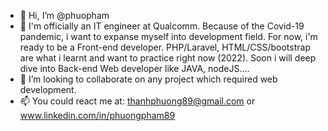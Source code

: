 - 👋 Hi, I’m @phuopham
- 🌱 I'm officially an IT engineer at Qualcomm. Because of the Covid-19 pandemic, i want to expanse myself into development field. For now, i'm ready to be a Front-end
developer. PHP/Laravel, HTML/CSS/bootstrap are what i learnt and want to practice right now (2022). Soon i will deep dive into Back-end Web developer like JAVA, nodeJS....
- 💞️ I’m looking to collaborate on any project which required web development.
- 📫 You could react me at: thanhphuong89@gmail.com or www.linkedin.com/in/phuongpham89
